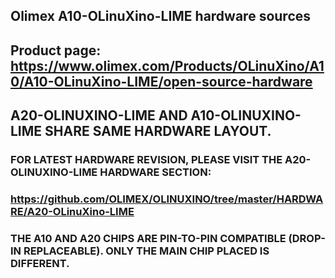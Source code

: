 ## Olimex A10-OLinuXino-LIME hardware sources

## Product page: https://www.olimex.com/Products/OLinuXino/A10/A10-OLinuXino-LIME/open-source-hardware

## A20-OLINUXINO-LIME AND A10-OLINUXINO-LIME SHARE SAME HARDWARE LAYOUT. 

### FOR LATEST HARDWARE REVISION, PLEASE VISIT THE A20-OLINUXINO-LIME HARDWARE SECTION: 

### https://github.com/OLIMEX/OLINUXINO/tree/master/HARDWARE/A20-OLinuXino-LIME

### THE A10 AND A20 CHIPS ARE PIN-TO-PIN COMPATIBLE (DROP-IN REPLACEABLE). ONLY THE MAIN CHIP PLACED IS DIFFERENT. 
